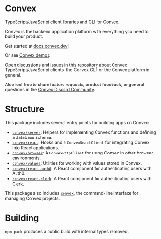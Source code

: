 # Convex

TypeScript/JavaScript client libraries and CLI for Convex.

Convex is the backend application platform with everything you need to build
your product.

Get started at [docs.convex.dev](https://docs.convex.dev)!

Or see [Convex demos](https://github.com/get-convex/convex-demos).

Open discussions and issues in this repository about Convex
TypeScript/JavaScript clients, the Convex CLI, or the Convex platform in
general.

Also feel free to share feature requests, product feedback, or general questions
in the [Convex Discord Community](https://convex.dev/community).

# Structure

This package includes several entry points for building apps on Convex:

- [`convex/server`](https://docs.convex.dev/api/modules/server): Helpers for
  implementing Convex functions and defining a database schema.
- [`convex/react`](https://docs.convex.dev/api/modules/react): Hooks and a
  `ConvexReactClient` for integrating Convex into React applications.
- [`convex/browser`](https://docs.convex.dev/api/modules/browser): A
  `ConvexHttpClient` for using Convex in other browser environments.
- [`convex/values`](https://docs.convex.dev/api/modules/values): Utilities for
  working with values stored in Convex.
- [`convex/react-auth0`](https://docs.convex.dev/api/modules/react_auth0): A
  React component for authenticating users with Auth0.
- [`convex/react-clerk`](https://docs.convex.dev/api/modules/react_clerk): A
  React component for authenticating users with Clerk.

This package also includes [`convex`](https://docs.convex.dev/using/cli), the
command-line interface for managing Convex projects.

# Building

`npm pack` produces a public build with internal types removed.
